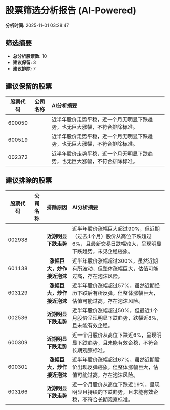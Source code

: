 # 股票筛选分析报告 (AI-Powered)

**分析时间:** 2025-11-01 03:28:47

## 筛选摘要

- **总分析股票数:** 10
- **建议保留:** 3
- **建议排除:** 7

## 建议保留的股票

| 股票代码 | 公司名称 | AI分析摘要 |
|:---:|:---:|:---|
| 600050 |  | 近半年股价走势平稳，近一个月无明显下跌趋势，也无巨大涨幅，不符合排除标准。 |
| 600519 |  | 近半年股价走势平稳，近一个月无明显下跌趋势，也无巨大涨幅，不符合排除标准。 |
| 002372 |  | 近半年股价走势平稳，近一个月无明显下跌趋势，也无巨大涨幅，不符合排除标准。 |

## 建议排除的股票

| 股票代码 | 公司名称 | 排除原因 | AI分析摘要 |
|:---:|:---:|:---:|:---|
| 002938 |  | **近期明显下跌走势** | 近半年股价涨幅巨大超过90%，但近期（过去1个月）股价从高位下跌超过6%，且最新交易日跌幅较大，呈现明显下跌趋势，未见企稳迹象。 |
| 601138 |  | **涨幅巨大，炒作接近泡沫** | 近半年股价涨幅超过300%，虽然近期有所波动，但整体涨幅巨大，估值可能过高，存在泡沫风险。 |
| 603129 |  | **涨幅巨大，炒作接近泡沫** | 近半年股价涨幅超过57%，虽然近期经历下跌后有所反弹，但整体涨幅巨大，估值可能过高，存在泡沫风险。 |
| 002536 |  | **近期明显下跌走势** | 近半年股价涨幅超过50%，但最近1个月股价呈现明显下跌趋势，跌幅近8%，且未能有效企稳。 |
| 600309 |  | **近期明显下跌走势** | 近一个月股价从高位下跌近6%，呈现明显下跌趋势，且未能有效企稳，不符合长期观察标准。 |
| 600301 |  | **涨幅巨大，炒作接近泡沫** | 近半年股价涨幅超过67%，虽然近期股价出现反弹迹象，但整体涨幅巨大，估值可能过高，存在泡沫风险。 |
| 603166 |  | **近期明显下跌走势** | 近一个月股价从高位下跌近19%，呈现明显且持续的下跌趋势，且未能有效企稳，不符合长期观察标准。 |
